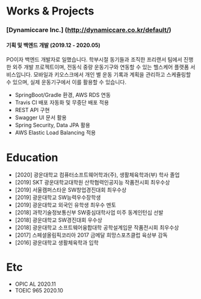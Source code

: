 <!--
[![Hits](https://hits.seeyoufarm.com/api/count/incr/badge.svg?url=https%3A%2F%2Fgithub.com%2Ftmddusgood)](https://hits.seeyoufarm.com)
**tmddusgood/tmddusgood** is a ✨ _special_ ✨ repository because its `README.md` (this file) appears on your GitHub profile.

Here are some ideas to get you started:

- 🔭 I’m currently working on ...
- 🌱 I’m currently learning ...
- 👯 I’m looking to collaborate on ...
- 🤔 I’m looking for help with ...
- 💬 Ask me about ...
- 📫 How to reach me: ...
- 😄 Pronouns: ...
- ⚡ Fun fact: ...

[![Top Langs](https://github-readme-stats.vercel.app/api/top-langs/?username=tmddusgood&layout=compact)](https://github.com/tmddusgood)
-->

# Works & Projects

### [Dynamiccare Inc.] (http://dynamiccare.co.kr/default/) 

#### 기획 및 백엔드 개발 (2019.12 - 2020.05)

PO이자 백엔드 개발자로 일했습니다. 학부시절 동기들과 조직한 프리랜서 팀에서 진행한 외주 개발 프로젝트이며, 전동식 중량 운동기구와 연동할 수 있는 헬스케어 플랫폼 서비스입니다. 모바일과 키오스크에서 개인 별 운동 기록과 계획을 관리하고 스케쥴링할 수 있으며, 실제 운동기구에서 이를 활용할 수 있습니다.
* SpringBoot/Gradle 환경, AWS RDS 연동
* Travis CI 배포 자동화 및 무중단 배포 적용
* REST API 구현
* Swagger UI 문서 활용
* Spring Security, Data JPA 활용
* AWS Elastic Load Balancing 적용


# Education
* [2020] 광운대학교 컴퓨터소프트웨어학과(주), 생활체육학과(부) 학사 졸업
* [2019] SKT 광운대학교대학원 산학협력인공지능 작품전시회 최우수상
* [2019] 서울캠퍼스타운 SW창업경진대회 최우수상
* [2019] 광운대학교 SW능력우수장학생
* [2019] 광운대학교 외국인 유학생 최우수 멘토
* [2018] 과학기술정보통신부 SW중심대학사업 미주 동계인턴십 선발
* [2018] 광운대학교 SW경진대회 우수상
* [2018] 광운대학교 소프트웨어융합대학 공학설계입문 작품전시회 최우수상
* [2017] 스페셜올림픽코리아 2017 금메달 희망스포츠클럽 육상부 감독
* [2016] 광운대학교 생활체육학과 입학

# Etc
* OPIC AL 2020.11 
* TOEIC 965 2020.10


